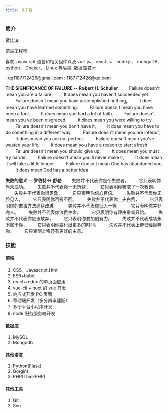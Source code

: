 ```yaml
---
title: 关于我
---
```


### 简介

黄佳滨

前端工程师

喜欢 javascript 语言和相关组件以及 vue.js、 react.js、 node.js、 mongoDB、 python、 Docker、 Linux 等后端. 数据库技术

<i class="fa fa-fw fa-envelope"></i>: qq1187712426@gmail.com
<i class="fa fa-fw fa-envelope"></i>: 1187712426@qq.com

**THE SIGNIFICANCE OF FAILURE -- Robert H. Schuller**
　　 Failure doesn't mean you are a failure,
　　 It does mean you haven't succeeded yet.
　　 Failure doesn't mean you have accomplished nothing,
　　 It does mean you have learned something.
　　 Failure doesn't mean you have been a fool,
　　 It does mean you had a lot of faith.
　　 Failure doesn't mean you ve been disgraced,
　　 It does mean you were willing to try.
　　 Failure doesn't mean you don't have it,
　　 It does mean you have to do something in a different way.
　　 Failure doesn't mean you are inferior,
　　 It does mean you are not perfect.
　　 Failure doesn't mean you've wasted your life,
　　 It does mean you have a reason to start afresh.
　　 Failure doesn't mean you should give up,
　　 It does mean you must try harder.
　　 Failure doesn't mean you ll never make it,
　　 It does mean it will take a little longer.
　　 Failure doesn't mean God has abandoned you,
　　 It does mean God has a better idea.

**失败的意义 -- 罗伯特·H·舒勒**
　　失败并不代表你是个失败者，
　　它只表明你尚未成功。
　　失败并不代表你一无所获，
　　它只表明你吸取了一次教训。
　　失败并不代表你很愚蠢，
　　它只表明你信心百倍。
　　失败并不代表你无脸见人，
　　它只表明你百折不回。
　　失败并不代表你工夫白费，
　　它只表明你的做事方法尚待改进。
　　失败并不代表你低人一等。
　　它只表明你并非完人。
　　失败并不代表你浪费生命，
　　它只表明你有理由重新开始。
　　失败并不代表你应该放弃，
　　它只表明你要加倍努力。
　　失败并不代表成功永不属于你，
　　它只表明你要付出更多的时间。
　　失败并不代表上帝已经抛弃你，
　　它只表明上帝还有更好的主意。

### 技能

#### 前端

1. CSS，Javascript,Html
2. ES6+babel
3. react+redux 的单页面应用
4. vue-cli + nuxt 的 vue 开发
5. 响应式开发 PC 页面
6. 移动端开发（多分辨率适配）
7. 多个平台小程序开发
8. node 服务服务端开发

#### 数据库

1. MySQL
2. Mongodb
   <!-- 3. Redis -->

#### 其他语言

1. Python(Flask)
2. Go(gin)
3. PHP(ThinkPHP)

#### 其他工具

1. Git
2. Svn
